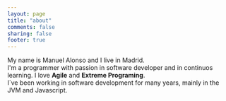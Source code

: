 ```yaml
---
layout: page
title: "about"
comments: false
sharing: false
footer: true
---
```

My name is Manuel Alonso and I live in Madrid.</br>
I'm a programmer with passion in software developer and in continuos learning. I love <strong>Agile</strong> and <strong>Extreme Programing</strong>.</br>
I´ve been working in software development for many years, mainly in the JVM and Javascript.</br>

